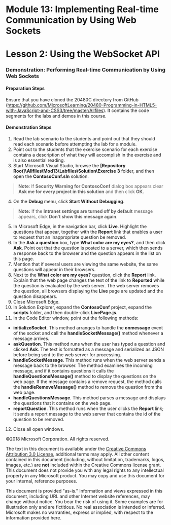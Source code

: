 # Module 13: Implementing Real-time Communication by Using Web Sockets

# Lesson 2: Using the WebSocket API

### Demonstration: Performing Real-time Communication by Using Web Sockets

#### Preparation Steps

Ensure that you have cloned the 20480C directory from GitHub (https://github.com/MicrosoftLearning/20480-Programming-in-HTML5-with-JavaScript-and-CSS3/tree/master/Allfiles). It contains the code segments for the labs and demos in this course.

#### Demonstration Steps

1.	Read the lab scenario to the students and point out that they should read each scenario before attempting the lab for a module.
2.	Point out to the students that the exercise scenario for each exercise contains a description of what they will accomplish in the exercise and is also essential reading.
3.	Start Microsoft Visual Studio, browse the **[Repository Root]\Allfiles\Mod13\Labfiles\Solution\Exercise 3** folder, and then open the **ContosoConf.sln** solution.

>**Note**: If **Security Warning for ContosoConf** dialog box appears clear **Ask me for every project in this solution** and then click **OK**.

4.	On the **Debug** menu, click **Start Without Debugging**.

>**Note:** If the **Intranet settings are turned off by default** message appears, click **Don’t show this message again**.

5.	In Microsoft Edge, in the navigation bar, click **Live**. Highlight the questions that appear, together with the **Report** link that enables a user to request that an inappropriate question be removed.
6.	In the **Ask a question** box, type **What color are my eyes?**, and then click **Ask**. Point out that the question is posted to a server, which then sends a response back to the browser and the question appears in the list on this page.
7.	Mention that if several users are viewing the same website, the same questions will appear in their browsers.
8.	Next to the **What color are my eyes?** question, click the **Report** link. Explain that the web page changes the text of the link to **Reported** while the question is evaluated by the web server. The web server removes the question, all browsers displaying the **Live** page are updated and the question disappears.
9.	Close Microsoft Edge.
10.	In Solution Explorer, expand the **ContosoConf** project, expand the **scripts** folder, and then double-click **LivePage.js**. 
11.	In the Code Editor window, point out the following methods:
-	**initializeSocket**. This method arranges to handle the **onmessage** event of the socket and call the **handleSocketMessage()** method whenever a message arrives.
-	**askQuestion**. This method runs when the user has typed a question and clicked **Ask**. The text is formatted as a message and serialized as JSON before being sent to the web server for processing.
-	**handleSocketMessage**. This method runs when the web server sends a message back to the browser. The method examines the incoming message, and if it contains questions it calls the **handleQuestionsMessage()** method to display the questions on the web page. If the message contains a remove request, the method calls the **handleRemoveMessage()** method to remove the question from the web page.
-	**handleQuestionsMessage**. This method parses a message and displays the questions that it contains on the web page.
-	**reportQuestion**. This method runs when the user clicks the **Report** link; it sends a report message to the web server that contains the id of the question to be removed.
12. Close all open windows.


©2018 Microsoft Corporation. All rights reserved.

The text in this document is available under the  [Creative Commons Attribution 3.0 License](https://creativecommons.org/licenses/by/3.0/legalcode), additional terms may apply. All other content contained in this document (including, without limitation, trademarks, logos, images, etc.) are  **not**  included within the Creative Commons license grant. This document does not provide you with any legal rights to any intellectual property in any Microsoft product. You may copy and use this document for your internal, reference purposes.

This document is provided &quot;as-is.&quot; Information and views expressed in this document, including URL and other Internet website references, may change without notice. You bear the risk of using it. Some examples are for illustration only and are fictitious. No real association is intended or inferred. Microsoft makes no warranties, express or implied, with respect to the information provided here.
